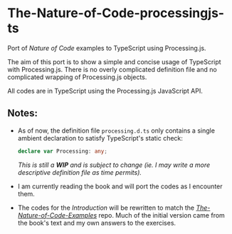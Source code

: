 The-Nature-of-Code-processingjs-ts
==================================

Port of *Nature of Code* examples to TypeScript using Processing.js.

The aim of this port is to show a simple and concise usage of TypeScript with Processing.js. There is no overly complicated definition file and no complicated wrapping of Processing.js objects.

All codes are in TypeScript using the Processing.js JavaScript API.

Notes:
-----
- As of now, the definition file `processing.d.ts` only contains a single ambient declaration to satisfy TypeScript's static check:

    ```typescript
    declare var Processing: any;
    ```

    *This is still a **_WIP_** and is subject to change (ie. I may write a more descriptive definition file as time permits).*

- I am currently reading the book and will port the codes as I encounter them.

- The codes for the *Introduction* will be rewritten to match the *[The-Nature-of-Code-Examples](https://github.com/shiffman/The-Nature-of-Code-Examples/)* repo. Much of the initial version came from the book's text and my own answers to the exercises.